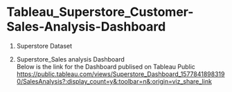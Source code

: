 # Tableau_Superstore_Customer-Sales-Analysis-Dashboard

1. Superstore Dataset

2. Superstore_Sales analysis Dashboard       
Below is the link for the Dashboard publised on Tableau Public        
https://public.tableau.com/views/Superstore_Dashboard_15778418983190/SalesAnalysis?:display_count=y&:toolbar=n&:origin=viz_share_link
